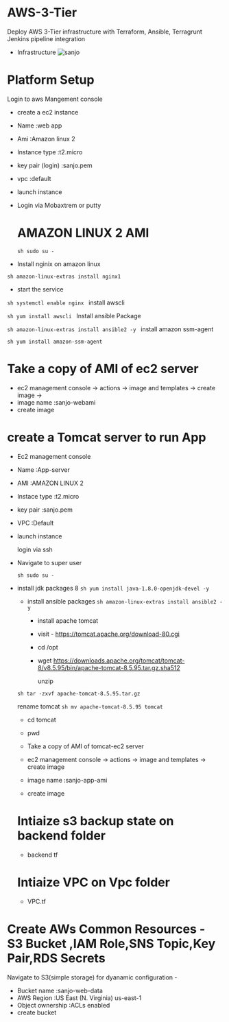 # AWS-3-Tier
Deploy AWS 3-Tier infrastructure with Terraform, Ansible, Terragrunt Jenkins pipeline integration

- Infrastructure
![sanjo](https://github.com/Sanjo-varghese/AWS-3-Tier/assets/116708794/1a6813cb-54a0-48fd-9895-1e5f1dc213f0)

# Platform Setup
  Login to aws Mangement console
  - create a ec2 instance
  - Name :web app
  - Ami :Amazon linux 2
  - Instance type :t2.micro
  - key pair (login) :sanjo.pem
  - vpc :default
  - launch instance
- Login via Mobaxtrem or putty

  # AMAZON LINUX 2 AMI
  
  ``sh
  sudo su -
  ``
 - Install nginix on amazon linux
  
  ``sh
  amazon-linux-extras install nginx1
  ``
  - start the service
  
  ``sh
  systemctl enable nginx
  ``
install awscli
  
  ``sh
  yum install awscli
  ``
Install ansible Package
  
  ``sh
  amazon-linux-extras install ansible2 -y
  `` 
install amazon ssm-agent
  
  ``sh
  yum install amazon-ssm-agent
  ``
  
  # Take a copy of AMI of ec2 server
   - ec2 management console -> actions -> image and templates -> create image -> 
   - image name :sanjo-webami
   - create image
     
   # create a Tomcat server to run App
  - Ec2 management console
  - Name :App-server
  - AMI :AMAZON LINUX 2
  - Instace type :t2.micro
  - key pair :sanjo.pem
  - VPC :Default
  - launch instance

     login via ssh
 - Navigate to super user
   
   ``sh
sudo su -
``
- install jdk packages 8
  ``sh
  yum install java-1.8.0-openjdk-devel -y
  ``
  - install ansible packages
    ``sh
    amazon-linux-extras install ansible2 -y
    ``
    - install apache tomcat
    - visit - https://tomcat.apache.org/download-80.cgi
    - cd /opt
    - wget https://downloads.apache.org/tomcat/tomcat-8/v8.5.95/bin/apache-tomcat-8.5.95.tar.gz.sha512
      
      unzip 
   
  ``sh
  tar -zxvf apache-tomcat-8.5.95.tar.gz
  ``

    rename tomcat
  ``sh
  mv apache-tomcat-8.5.95 tomcat
  ``
  
  - cd tomcat

  - pwd
  - 
    Take a copy of AMI of tomcat-ec2 server
   - ec2 management console -> actions -> image and templates -> create image 
   - image name :sanjo-app-ami
   - create image
 
   # Intiaize s3 backup state on backend folder
   - backend tf
  # Intiaize VPC on Vpc folder
   - VPC.tf

# Create AWs Common Resources - S3 Bucket ,IAM Role,SNS Topic,Key Pair,RDS Secrets

 Navigate to S3(simple storage) for dyanamic configuration -
- Bucket name :sanjo-web-data
- AWS Region  :US East (N. Virginia) us-east-1
-  Object ownership :ACLs enabled
-  create bucket
  
  
  
     
